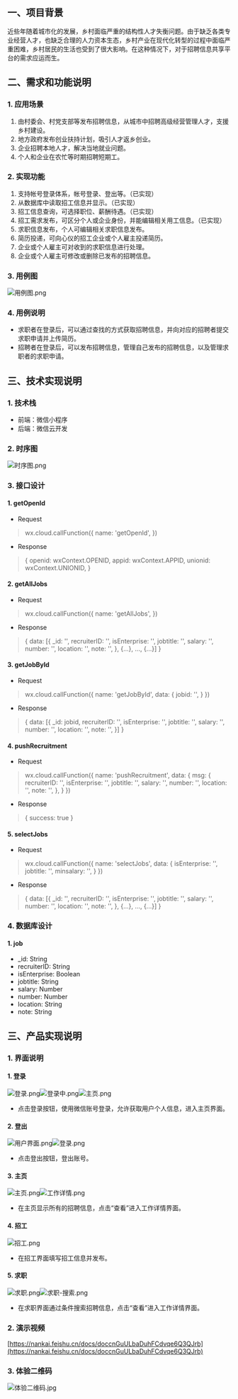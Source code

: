 <a name="Vjbbb"></a>
## 一、项目背景
近些年随着城市化的发展，乡村面临严重的结构性人才失衡问题。由于缺乏各类专业经营人才，也缺乏合理的人力资本生态，乡村产业在现代化转型的过程中面临严重困难，乡村居民的生活也受到了很大影响。在这种情况下，对于招聘信息共享平台的需求应运而生。

<a name="qA3mN"></a>
## 二、需求和功能说明
<a name="fzcby"></a>
### 1. 应用场景

1. 由村委会、村党支部等发布招聘信息，从城市中招聘高级经营管理人才，支援乡村建设。
1. 地方政府发布创业扶持计划，吸引人才返乡创业。
1. 企业招聘本地人才，解决当地就业问题。
1. 个人和企业在农忙等时期招聘短期工。
<a name="ybxza"></a>
### 2. 实现功能

1. 支持帐号登录体系，帐号登录、登出等。（已实现）
1. 从数据库中读取招工信息并显示。（已实现）
1. 招工信息查询，可选择职位、薪酬待遇。（已实现）
1. 招工需求发布，可区分个人或企业身份，并能编辑相关用工信息。（已实现）
1. 求职信息发布，个人可编辑相关求职信息发布。
1. 简历投递，可向心仪的招工企业或个人雇主投递简历。
1. 企业或个人雇主可对收到的求职信息进行处理。
1. 企业或个人雇主可修改或删除已发布的招聘信息。
<a name="Gukyu"></a>
### 3. 用例图
![用例图.png](https://cdn.nlark.com/yuque/0/2022/png/22383375/1653733265335-560afd8d-59fc-4558-a6a7-6b0d4293c35e.png#clientId=u2f1dd465-439e-4&crop=0&crop=0&crop=1&crop=1&from=drop&id=u87925aaf&margin=%5Bobject%20Object%5D&name=%E7%94%A8%E4%BE%8B%E5%9B%BE.png&originHeight=3668&originWidth=4436&originalType=binary&ratio=1&rotation=0&showTitle=false&size=220429&status=done&style=none&taskId=u0fbd3a1f-7991-4259-a5a4-ab53117bf4c&title=)
<a name="WBaW5"></a>
### 4. 用例说明

- 求职者在登录后，可以通过查找的方式获取招聘信息，并向对应的招聘者提交求职申请并上传简历。
- 招聘者在登录后，可以发布招聘信息，管理自己发布的招聘信息，以及管理求职者的求职申请。

<a name="Xp9Dp"></a>
## 三、技术实现说明
<a name="GnWTv"></a>
### 1. 技术栈

- 前端：微信小程序
- 后端：微信云开发
<a name="avBZQ"></a>
### 2. 时序图
![时序图.png](https://cdn.nlark.com/yuque/0/2022/png/22383375/1653737464915-06bd1bf2-1b73-47ab-b3f3-007dbd0ec999.png#clientId=u2f1dd465-439e-4&crop=0&crop=0&crop=1&crop=1&from=drop&id=u82dcc885&margin=%5Bobject%20Object%5D&name=%E6%97%B6%E5%BA%8F%E5%9B%BE.png&originHeight=4431&originWidth=3882&originalType=binary&ratio=1&rotation=0&showTitle=false&size=182043&status=done&style=none&taskId=u3e196141-8636-446f-882f-60372a769bb&title=)
<a name="UQ0C6"></a>
### 3. 接口设计
<a name="ObDpo"></a>
#### 1. getOpenId

- Request
> wx.cloud.callFunction({
> name: 'getOpenId',
> })

- Response
> {
> openid: wxContext.OPENID,
> appid: wxContext.APPID,
> unionid: wxContext.UNIONID,
> }

<a name="i2sw1"></a>
#### 2. getAllJobs

- Request
> wx.cloud.callFunction({
> name: 'getAllJobs',
> })

- Response
> {
> data: [{
> _id: '',
> recruiterID: '',
> isEnterprise: '',
> jobtitle: '',
> salary: '',
> number: '',
> location: '',
> note: '',
> }, {...}, ..., {...}]
> }

<a name="bxCFl"></a>
#### 3. getJobById

- Request
> wx.cloud.callFunction({
> name: 'getJobById',
> data: {
> jobid: '',
> }
> })

- Response
> {
> data: [{
> _id: jobid,
> recruiterID: '',
> isEnterprise: '',
> jobtitle: '',
> salary: '',
> number: '',
> location: '',
> note: '',
> }]
> }

<a name="IU69a"></a>
#### 4. pushRecruitment

- Request
> wx.cloud.callFunction({
> name: 'pushRecruitment',
> data: {
> msg: {
> recruiterID: '',
> isEnterprise: '',
> jobtitle: '',
> salary: '',
> number: '',
> location: '',
> note: '',
> },
> }
> })

- Response
> {
> success: true
> }

<a name="wyJG3"></a>
#### 5. selectJobs

- Request
> wx.cloud.callFunction({
> name: 'selectJobs',
> data: {
> isEnterprise: '',
> jobtitle: '',
> minsalary: '',
> }
> })

- Response
> {
> data: [{
> _id: '',
> recruiterID: '',
> isEnterprise: '',
> jobtitle: '',
> salary: '',
> number: '',
> location: '',
> note: '',
> }, {...}, ..., {...}]
> }

<a name="oHZff"></a>
### 4. 数据库设计
<a name="rWcbf"></a>
#### 1. job

- _id: String
- recruiterID: String
- isEnterprise: Boolean
- jobtitle: String
- salary: Number
- number: Number
- location: String
- note: String

<a name="Fgygj"></a>
## 三、产品实现说明
<a name="g9Dsy"></a>
### 1. 界面说明
<a name="Rycxa"></a>
#### 1. 登录
![登录.png](https://cdn.nlark.com/yuque/0/2022/png/22383375/1653830510670-be01e67e-e80c-4df0-8fb1-0d2047de9b17.png#clientId=uc375d49d-833b-4&crop=0&crop=0&crop=1&crop=1&from=drop&height=456&id=u94e709e8&margin=%5Bobject%20Object%5D&name=%E7%99%BB%E5%BD%95.png&originHeight=912&originWidth=470&originalType=binary&ratio=1&rotation=0&showTitle=false&size=273075&status=done&style=none&taskId=u4f9ce8f9-dcb2-4a9d-9cde-09064503c5b&title=&width=235)![登录中.png](https://cdn.nlark.com/yuque/0/2022/png/22383375/1653830526991-c1154390-614f-4672-908b-b4e49cbb815f.png#clientId=uc375d49d-833b-4&crop=0&crop=0&crop=1&crop=1&from=drop&height=456&id=u7719b6ed&margin=%5Bobject%20Object%5D&name=%E7%99%BB%E5%BD%95%E4%B8%AD.png&originHeight=912&originWidth=470&originalType=binary&ratio=1&rotation=0&showTitle=false&size=144885&status=done&style=none&taskId=u25592189-f61a-4c15-acf2-bc1753c6811&title=&width=235)![主页.png](https://cdn.nlark.com/yuque/0/2022/png/22383375/1653831367266-47344e55-db72-4a28-8386-377897b633cf.png#clientId=uc375d49d-833b-4&crop=0&crop=0&crop=1&crop=1&from=drop&height=456&id=ud0f66209&margin=%5Bobject%20Object%5D&name=%E4%B8%BB%E9%A1%B5.png&originHeight=912&originWidth=470&originalType=binary&ratio=1&rotation=0&showTitle=false&size=26545&status=done&style=none&taskId=uee652b7a-df52-4243-9666-412e3b771c5&title=&width=235)

- 点击登录按钮，使用微信账号登录，允许获取用户个人信息，进入主页界面。
<a name="cjFmL"></a>
#### 2. 登出
![用户界面.png](https://cdn.nlark.com/yuque/0/2022/png/22383375/1653830897557-b2048086-4224-4a8f-b209-c44a1d2523bb.png#clientId=uc375d49d-833b-4&crop=0&crop=0&crop=1&crop=1&from=drop&height=456&id=u0fa2b7a8&margin=%5Bobject%20Object%5D&name=%E7%94%A8%E6%88%B7%E7%95%8C%E9%9D%A2.png&originHeight=912&originWidth=470&originalType=binary&ratio=1&rotation=0&showTitle=false&size=51485&status=done&style=none&taskId=ucc3bff12-e889-4006-b6ec-2d101f384bd&title=&width=235)![登录.png](https://cdn.nlark.com/yuque/0/2022/png/22383375/1653831385079-a50a12db-67bd-4490-b3c5-b7194838648b.png#clientId=uc375d49d-833b-4&crop=0&crop=0&crop=1&crop=1&from=drop&height=456&id=ub79a45a0&margin=%5Bobject%20Object%5D&name=%E7%99%BB%E5%BD%95.png&originHeight=912&originWidth=470&originalType=binary&ratio=1&rotation=0&showTitle=false&size=273075&status=done&style=none&taskId=u7a4d680b-92aa-42dd-bfb7-e2b3fe913a7&title=&width=235)

- 点击登出按钮，登出账号。
<a name="usLSJ"></a>
#### 3. 主页
![主页.png](https://cdn.nlark.com/yuque/0/2022/png/22383375/1653831107978-6b928a75-9359-4eaf-a957-be1304881462.png#clientId=uc375d49d-833b-4&crop=0&crop=0&crop=1&crop=1&from=drop&height=456&id=u88c437af&margin=%5Bobject%20Object%5D&name=%E4%B8%BB%E9%A1%B5.png&originHeight=912&originWidth=470&originalType=binary&ratio=1&rotation=0&showTitle=false&size=26545&status=done&style=none&taskId=ude76d7b1-1c99-4718-80b4-44a413b5446&title=&width=235)![工作详情.png](https://cdn.nlark.com/yuque/0/2022/png/22383375/1653831489824-288c86d6-1fee-4aae-9923-7f0cafa2d461.png#clientId=uc375d49d-833b-4&crop=0&crop=0&crop=1&crop=1&from=drop&height=456&id=uc503bb3b&margin=%5Bobject%20Object%5D&name=%E5%B7%A5%E4%BD%9C%E8%AF%A6%E6%83%85.png&originHeight=912&originWidth=470&originalType=binary&ratio=1&rotation=0&showTitle=false&size=24196&status=done&style=none&taskId=ua555ec35-952c-45b7-b9f8-dbb84948471&title=&width=235)

- 在主页显示所有的招聘信息，点击“查看”进入工作详情界面。
<a name="PoWSo"></a>
#### 4. 招工
![招工.png](https://cdn.nlark.com/yuque/0/2022/png/22383375/1653831581742-34119f4b-9598-43f9-8f32-48a690f04252.png#clientId=uc375d49d-833b-4&crop=0&crop=0&crop=1&crop=1&from=drop&height=456&id=ub3518c8a&margin=%5Bobject%20Object%5D&name=%E6%8B%9B%E5%B7%A5.png&originHeight=912&originWidth=470&originalType=binary&ratio=1&rotation=0&showTitle=false&size=29027&status=done&style=none&taskId=ubcde6697-38a9-4483-8f08-f4185818693&title=&width=235)

- 在招工界面填写招工信息并发布。
<a name="IdyM9"></a>
#### 5. 求职
![求职.png](https://cdn.nlark.com/yuque/0/2022/png/22383375/1653831705383-da89a2f3-00a8-4e52-86c5-eb8e73367ee5.png#clientId=uc375d49d-833b-4&crop=0&crop=0&crop=1&crop=1&from=drop&height=456&id=u33c175d1&margin=%5Bobject%20Object%5D&name=%E6%B1%82%E8%81%8C.png&originHeight=912&originWidth=470&originalType=binary&ratio=1&rotation=0&showTitle=false&size=31647&status=done&style=none&taskId=ub1743dcc-a072-4fd4-932d-3463d33fe97&title=&width=235)![求职-搜索.png](https://cdn.nlark.com/yuque/0/2022/png/22383375/1653831716309-8aa2435c-09fd-41e5-bdce-ab3ec59040c1.png#clientId=uc375d49d-833b-4&crop=0&crop=0&crop=1&crop=1&from=drop&height=456&id=u02f033b1&margin=%5Bobject%20Object%5D&name=%E6%B1%82%E8%81%8C-%E6%90%9C%E7%B4%A2.png&originHeight=912&originWidth=470&originalType=binary&ratio=1&rotation=0&showTitle=false&size=24960&status=done&style=none&taskId=u6ddd28ac-151a-4bea-9403-fe2175f2867&title=&width=235)

- 在求职界面通过条件搜索招聘信息，点击“查看”进入工作详情界面。
<a name="mGUFt"></a>
### 2. 演示视频
[https://nankai.feishu.cn/docs/doccnGuULbaDuhFCdvqe6Q3QJrb](https://nankai.feishu.cn/docs/doccnGuULbaDuhFCdvqe6Q3QJrb)
<a name="UVwWq"></a>
### 3. 体验二维码
![体验二维码.jpg](https://cdn.nlark.com/yuque/0/2022/jpeg/22383375/1653834753387-6fb10964-be95-4a9f-86cd-0509ab637148.jpeg#clientId=uc375d49d-833b-4&crop=0&crop=0&crop=1&crop=1&from=drop&id=ud800bf3a&margin=%5Bobject%20Object%5D&name=%E4%BD%93%E9%AA%8C%E4%BA%8C%E7%BB%B4%E7%A0%81.jpg&originHeight=472&originWidth=472&originalType=binary&ratio=1&rotation=0&showTitle=false&size=5863&status=done&style=none&taskId=u6c9b7b15-e57b-41f1-a25f-40673e15ac5&title=)
